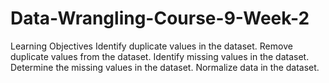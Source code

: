 # Data-Wrangling-Course-9-Week-2
Learning Objectives Identify duplicate values in the dataset. Remove duplicate values from the dataset. Identify missing values in the dataset. Determine the missing values in the dataset. Normalize data in the dataset.

